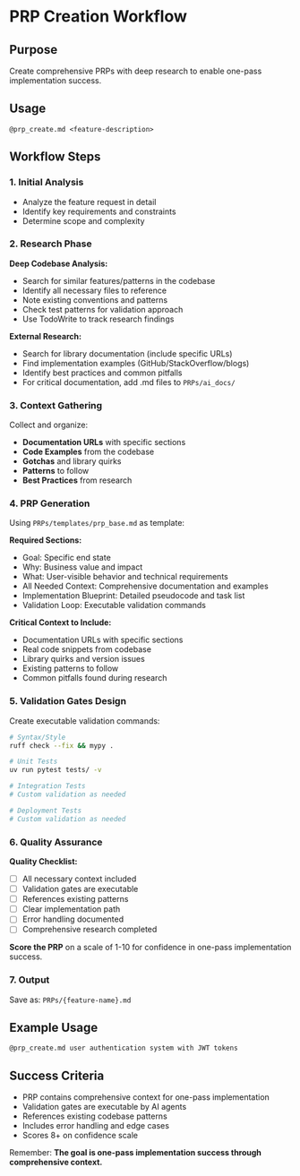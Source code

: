 # PRP Creation Workflow

## Purpose
Create comprehensive PRPs with deep research to enable one-pass implementation success.

## Usage
`@prp_create.md <feature-description>`

## Workflow Steps

### 1. Initial Analysis
- Analyze the feature request in detail
- Identify key requirements and constraints
- Determine scope and complexity

### 2. Research Phase
**Deep Codebase Analysis:**
- Search for similar features/patterns in the codebase
- Identify all necessary files to reference
- Note existing conventions and patterns
- Check test patterns for validation approach
- Use TodoWrite to track research findings

**External Research:**
- Search for library documentation (include specific URLs)
- Find implementation examples (GitHub/StackOverflow/blogs)
- Identify best practices and common pitfalls
- For critical documentation, add .md files to `PRPs/ai_docs/`

### 3. Context Gathering
Collect and organize:
- **Documentation URLs** with specific sections
- **Code Examples** from the codebase
- **Gotchas** and library quirks
- **Patterns** to follow
- **Best Practices** from research

### 4. PRP Generation
Using `PRPs/templates/prp_base.md` as template:

**Required Sections:**
- Goal: Specific end state
- Why: Business value and impact
- What: User-visible behavior and technical requirements
- All Needed Context: Comprehensive documentation and examples
- Implementation Blueprint: Detailed pseudocode and task list
- Validation Loop: Executable validation commands

**Critical Context to Include:**
- Documentation URLs with specific sections
- Real code snippets from codebase
- Library quirks and version issues
- Existing patterns to follow
- Common pitfalls found during research

### 5. Validation Gates Design
Create executable validation commands:
```bash
# Syntax/Style
ruff check --fix && mypy .

# Unit Tests
uv run pytest tests/ -v

# Integration Tests
# Custom validation as needed

# Deployment Tests
# Custom validation as needed
```

### 6. Quality Assurance
**Quality Checklist:**
- [ ] All necessary context included
- [ ] Validation gates are executable
- [ ] References existing patterns
- [ ] Clear implementation path
- [ ] Error handling documented
- [ ] Comprehensive research completed

**Score the PRP** on a scale of 1-10 for confidence in one-pass implementation success.

### 7. Output
Save as: `PRPs/{feature-name}.md`

## Example Usage
```
@prp_create.md user authentication system with JWT tokens
```

## Success Criteria
- PRP contains comprehensive context for one-pass implementation
- Validation gates are executable by AI agents
- References existing codebase patterns
- Includes error handling and edge cases
- Scores 8+ on confidence scale

Remember: **The goal is one-pass implementation success through comprehensive context.** 
